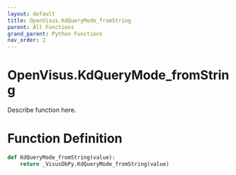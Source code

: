 ```yaml
---
layout: default
title: OpenVisus.KdQueryMode_fromString
parent: All Functions
grand_parent: Python Functions
nav_order: 2
---
```


# OpenVisus.KdQueryMode_fromString

Describe function here.

# Function Definition

```python
def KdQueryMode_fromString(value):
    return _VisusDbPy.KdQueryMode_fromString(value)
```